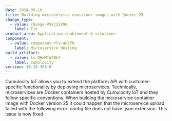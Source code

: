 ```yaml
---
date: 2024-05-16
title: Building microservice container images with Docker 25
change_type:
  - value: change-VSkj2iV9m
    label: Fix
product_area: Application enablement & solutions
component:
  - value: component-rlV-4nEfO
    label: Microservice Hosting
build_artifact:
  - value: tc-QHwMfWtBk7
    label: cumulocity
version: 10.18.308.0
---
```

Cumulocity IoT allows you to extend the platform API with customer-specific functionality by deploying microservices. Technically, microservices are Docker containers hosted by Cumulocity IoT and they follow specific conventions. When building the microservice container image with Docker version 25 it could happen that the microservice upload failed with the following error: config file does not have .json extension. This issue is now fixed.
